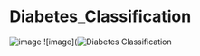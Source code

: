 # Diabetes_Classification
![image](https://user-images.githubusercontent.com/67843457/138601896-32ef5844-e3ae-4e71-b311-acea6d148b56.png)
![image](![Diabetes Classification](https://user-images.githubusercontent.com/67843457/138601838-e618ce2f-bb2f-4316-9d63-3112b535dc15.png)
